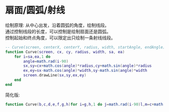 # 扇面/圆弧/射线

绘制原理: 从中心出发，沿着圆弧的角度，绘制线段。  
通过控制线段的长度，可以控制是绘制扇面还是圆弧。  
控制起始和终点角度，可以限定出只绘制一条射线线段。

```lua
-- Curve(screen, centerX, centerY, radius, width, startAngle, endAngle)
function Curve(screen, cx, cy, radius, width, sa, ea)
	for i=sa,ea,1 do
		angle=math.rad(i-90)
		sx,sy=cx+math.cos(angle)*radius,cy+math.sin(angle)*radius
		ex,ey=sx-math.cos(angle)*width,sy-math.sin(angle)*width
		screen.drawLine(sx,sy,ex,ey)
	end
end
```

简化版:

```lua
function Curve(b,c,d,e,f,g,h)for i=g,h,1 do j=math.rad(i-90)l,m=c+math.cos(j)*e,d+math.sin(j)*e;n,o=l-math.cos(j)*f,m-math.sin(j)*f;b.drawLine(l,m,n,o)end end
```
